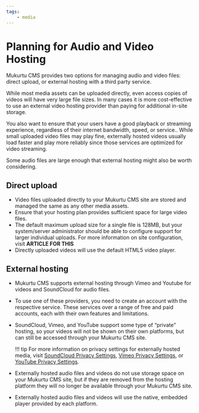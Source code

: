 ```yaml
---
tags:
    - media
---
```

# Planning for Audio and Video Hosting

Mukurtu CMS provides two options for managing audio and video files: direct upload, or external hosting with a third party service.

While most media assets can be uploaded directly, even access copies of videos will have very large file sizes. In many cases it is more cost-effective to use an external video hosting provider than paying for additional in-site storage.

You also want to ensure that your users have a good playback or streaming experience, regardless of their internet bandwidth, speed, or service.. While small uploaded video files may play fine, externally hosted videos usually load faster and play more reliably since those services are optimized for video streaming.

Some audio files are large enough that external hosting might also be worth considering.

## Direct upload

- Video files uploaded directly to your Mukurtu CMS site are stored and managed the same as any other media assets.
- Ensure that your hosting plan provides sufficient space for large video files.
- The default maximum upload size for a single file is 128MB, but your system/server administrator should be able to configure support for larger individual uploads. For more information on site configuration, visit **ARTICLE FOR THIS**
- Directly uploaded videos will use the default HTML5 video player.

## External hosting

- Mukurtu CMS supports external hosting through Vimeo and Youtube for videos and SoundCloud for audio files.
- To use one of these providers, you need to create an account with the respective service. These services over a range of free and paid accounts, each with their own features and limitations.
- SoundCloud, Vimeo, and YouTube support some type of  “private” hosting, so your videos will not be shown on their own platforms, but can still be accessed through your Mukurtu CMS site.

    !!! tip
        For more information on privacy settings for externally hosted media, visit [SoundCloud Privacy Settings](SoundCloudPrivacySettings.md), [Vimeo Privacy Settings](VimeoPrivacySettings.md), or [YouTube Privacy Settings](YoutubePrivacySettings.md).

- Externally hosted audio files and videos do not use storage space on your Mukurtu CMS site, but if they are removed from the hosting platform they will no longer be available through your Mukurtu CMS site.
- Externally hosted audio files and videos will use the native, embedded player provided by each platform.